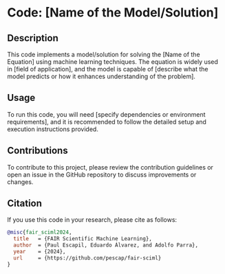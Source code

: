 # Code: [Name of the Model/Solution]

## Description

This code implements a model/solution for solving the [Name of the Equation] using machine learning techniques. The equation is widely used in [field of application], and the model is capable of [describe what the model predicts or how it enhances understanding of the problem].

## Usage

To run this code, you will need [specify dependencies or environment requirements], and it is recommended to follow the detailed setup and execution instructions provided.

## Contributions

To contribute to this project, please review the contribution guidelines or open an issue in the GitHub repository to discuss improvements or changes.

## Citation

If you use this code in your research, please cite as follows:

```bibtex
@misc{fair_sciml2024,
  title   = {FAIR Scientific Machine Learning},
  author  = {Paul Escapil, Eduardo Álvarez, and Adolfo Parra},
  year    = {2024},
  url     = {https://github.com/pescap/fair-sciml}
}
